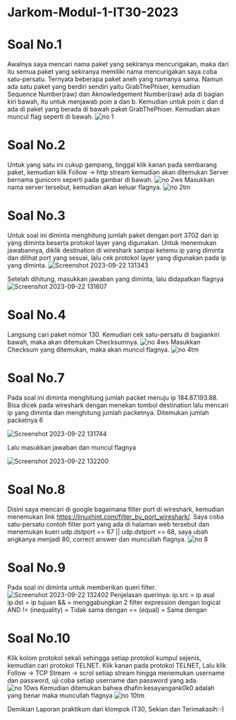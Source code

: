 # Jarkom-Modul-1-IT30-2023

# Soal No.1
Awalnya saya mencari nama paket yang sekiranya mencurigakan, maka dari itu semua paket yang sekiranya memiliki nama mencurigakan saya coba satu-persatu. Ternyata beberapa paket aneh yang namanya sama. Namun ada satu paket yang berdiri sendiri yaitu GrabThePhiser, kemudian Sequence Number(raw) dan Aknowledgement Number(raw) ada di bagian kiri bawah, itu untuk menjawab poin a dan b. Kemudian untuk poin c dan d ada di paket yang berada di bawah paket GrabThePhiser. Kemudian akan muncul flag seperti di bawah.
![no 1](https://github.com/who170845/Jarkom-Modul-1-IT30-2023/assets/113872836/5a0dd28f-f331-41bb-8718-627696cebc18)

# Soal No.2
Untuk yang satu ini cukup gampang, tinggal klik kanan pada sembarang paket, kemudian klik Follow → http stream kemudian akan ditemukan Server bernama gunicorn seperti pada gambar di bawah.
![no 2ws](https://github.com/who170845/Jarkom-Modul-1-IT30-2023/assets/113872836/3c19876e-c54e-40ff-9697-5e7c52319d34)
Masukkan nama server tersebut, kemudian akan keluar flagnya.
![no 2tm](https://github.com/who170845/Jarkom-Modul-1-IT30-2023/assets/113872836/8da95c18-92fb-4431-95a7-bf73101d4849)

# Soal No.3
Untuk soal ini diminta menghitung jumlah paket dengan port 3702 dari ip yang diminta beserta protokol layer yang digunakan. Untuk menemukan jawabannya, diklik destination di wireshark sampai ketemu ip yang diminta dan dilihat port yang sesuai, lalu cek protokol layer yang digunakan pada ip yang diminta.
![Screenshot 2023-09-22 131343](https://github.com/who170845/Jarkom-Modul-1-IT30-2023/assets/71119774/634a89ec-9741-473d-b334-e1c192c2eb8d)

Setelah dihitung, masukkan jawaban yang diminta, lalu didapatkan flagnya 
![Screenshot 2023-09-22 131607](https://github.com/who170845/Jarkom-Modul-1-IT30-2023/assets/71119774/bab59bf4-b586-41bc-9e71-6c2f440a47f7)

# Soal No.4
Langsung cari paket nomor 130. Kemudian cek satu-persatu di bagiankiri bawah, maka akan ditemukan Checksumnya.
![no 4ws](https://github.com/who170845/Jarkom-Modul-1-IT30-2023/assets/113872836/2af25ec4-9fc0-45bf-926b-6d636ec22c16)
Masukkan Checksum yang ditemukan, maka akan muncul flagnya.
![no 4tm](https://github.com/who170845/Jarkom-Modul-1-IT30-2023/assets/113872836/ace62c2c-ab2c-4444-9b09-873401bb71a3)

# Soal No.7 
Pada soal ini diminta menghitung jumlah packet menuju ip 184.87.193.88. Bisa dicek pada wireshark dengan menekan tombol destination lalu mencari ip yang diminta dan menghitung jumlah packetnya. Ditemukan jumlah packetnya 6

![Screenshot 2023-09-22 131744](https://github.com/who170845/Jarkom-Modul-1-IT30-2023/assets/71119774/d9dd1c82-53c4-480a-898d-85948c7b2926)

Lalu masukkan jawaban dan muncul flagnya

![Screenshot 2023-09-22 132200](https://github.com/who170845/Jarkom-Modul-1-IT30-2023/assets/71119774/dc53cbfa-8c3c-430b-9dfc-63df9eddd827)

# Soal No.8
Disini saya mencari di google bagaimana filter port di wireshark, kemudian menemukan link https://linuxhint.com/filter_by_port_wireshark/. Saya coba satu-persatu contoh filter port yang ada di halaman web tersebut dan menemukan kueri udp.dstport == 67 || udp.dstport == 68, saya ubah angkanya menjadi 80, correct answer dan muncullah flagnya.
![no 8](https://github.com/who170845/Jarkom-Modul-1-IT30-2023/assets/113872836/9c04ced9-3583-4baf-806f-200ff1b65753)

# Soal No.9
Pada soal ini diminta untuk memberikan queri filter. 
![Screenshot 2023-09-22 132402](https://github.com/who170845/Jarkom-Modul-1-IT30-2023/assets/71119774/07fdfd29-7d00-4a78-8c5d-1c008b6fa072)
Penjelasan querinya:
ip.src = ip asal
ip.dst = ip tujuan 
&& = menggabungkan 2 filter expression dengan logical AND
!= (inequality) = Tidak sama dengan
== (equal) = Sama dengan

# Soal No.10
Klik kolom protokol sekali sehingga setiap protokol kumpul sejenis, kemudian cari protokol TELNET. Klik kanan pada protokol TELNET, Lalu klik Follow → TCP Stream → scrol setiap stream hingga menemukan username dan password, uji coba setiap username dan password yang ada.
![no 10ws](https://github.com/who170845/Jarkom-Modul-1-IT30-2023/assets/113872836/92abded0-5b4e-44a9-9dbf-40c715b5f5c1)
Kemudian ditemukan bahwa dhafin:kesayangank0k0 adalah yang benar maka muncullah flagnya
![no 10tm](https://github.com/who170845/Jarkom-Modul-1-IT30-2023/assets/113872836/f3968adc-6110-41c5-9564-8d5a95dcba86)

Demikian Laporan praktikum dari klompok IT30, Sekian dan Terimakasih:-)




